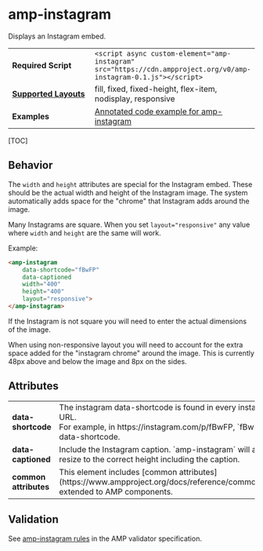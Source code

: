 <!---
Copyright 2015 The AMP HTML Authors. All Rights Reserved.

Licensed under the Apache License, Version 2.0 (the "License");
you may not use this file except in compliance with the License.
You may obtain a copy of the License at

      http://www.apache.org/licenses/LICENSE-2.0

Unless required by applicable law or agreed to in writing, software
distributed under the License is distributed on an "AS-IS" BASIS,
WITHOUT WARRANTIES OR CONDITIONS OF ANY KIND, either express or implied.
See the License for the specific language governing permissions and
limitations under the License.
-->

# amp-instagram

Displays an Instagram embed.

<table>
  <tr>
    <td width="40%"><strong>Required Script</strong></td>
    <td><code>&lt;script async custom-element="amp-instagram" src="https://cdn.ampproject.org/v0/amp-instagram-0.1.js">&lt;/script></code></td>
  </tr>
  <tr>
    <td class="col-fourty"><strong><a href="https://www.ampproject.org/docs/guides/responsive/control_layout.html">Supported Layouts</a></strong></td>
    <td>fill, fixed, fixed-height, flex-item, nodisplay, responsive</td>
  </tr>
  <tr>
    <td width="40%"><strong>Examples</strong></td>
    <td><a href="https://ampbyexample.com/components/amp-instagram/">Annotated code example for amp-instagram</a></td>
  </tr>
</table>

[TOC]

## Behavior

The `width` and `height` attributes are special for the Instagram embed.
These should be the actual width and height of the Instagram image.
The system automatically adds space for the "chrome" that Instagram adds around the image.

Many Instagrams are square. When you set `layout="responsive"` any value where `width` and `height` are the same will work.

Example:
```html
<amp-instagram
    data-shortcode="fBwFP"
    data-captioned
    width="400"
    height="400"
    layout="responsive">
</amp-instagram>
```

If the Instagram is not square you will need to enter the actual dimensions of the image.

When using non-responsive layout you will need to account for the extra space added for the "instagram chrome" around the image. This is currently 48px above and below the image and 8px on the sides.

## Attributes

<table class="ad-m-table-listing">
  <tr>
    <td width="40%"><strong>data-shortcode</strong></td>
    <td>The instagram data-shortcode is found in every instagram photo URL.
    <br>
    For example, in https://instagram.com/p/fBwFP, `fBwFP` is the data-shortcode.</td>
  </tr>
  <tr>
    <td width="40%"><strong>data-captioned</strong></td>
    <td>Include the Instagram caption.  `amp-instagram` will attempt to resize to the correct height including the caption.</td>
  </tr>
  <tr>
    <td width="40%"><strong>common attributes</strong></td>
    <td>This element includes [common attributes](https://www.ampproject.org/docs/reference/common_attributes) extended to AMP components.</td>
  </tr>
</table>


## Validation

See [amp-instagram rules](https://github.com/ampproject/amphtml/blob/master/extensions/amp-instagram/validator-amp-instagram.protoascii) in the AMP validator specification.
